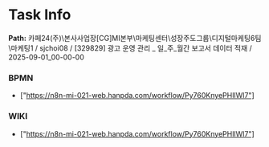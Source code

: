 # Task Info

**Path:** 카페24(주)\본사사업장\[CG]MI본부\마케팅센터\성장주도그룹\디지털마케팅6팀\마케팅1 / sjchoi08 / [329829] 광고 운영 관리 _ 일_주_월간 보고서 데이터 적재 / 2025-09-01_00-00-00

### BPMN
- ["https://n8n-mi-021-web.hanpda.com/workflow/Py760KnyePHlIWl7"]

### WIKI
- ["https://n8n-mi-021-web.hanpda.com/workflow/Py760KnyePHlIWl7"]

